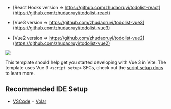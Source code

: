- [React Hooks version => https://github.com/zhudaoruyi/todolist-react](https://github.com/zhudaoruyi/todolist-react)

- [Vue3 version => https://github.com/zhudaoruyi/todolist-vue3](https://github.com/zhudaoruyi/todolist-vue3)

- [Vue2 version => https://github.com/zhudaoruyi/todolist-vue2](https://github.com/zhudaoruyi/todolist-vue2)

![](https://gitee.com/penmily/todolist-vue3/raw/master/thumbnail.png)

This template should help get you started developing with Vue 3 in Vite. The template uses Vue 3 `<script setup>` SFCs, check out the [script setup docs](https://v3.vuejs.org/api/sfc-script-setup.html#sfc-script-setup) to learn more.

## Recommended IDE Setup

- [VSCode](https://code.visualstudio.com/) + [Volar](https://marketplace.visualstudio.com/items?itemName=johnsoncodehk.volar)
